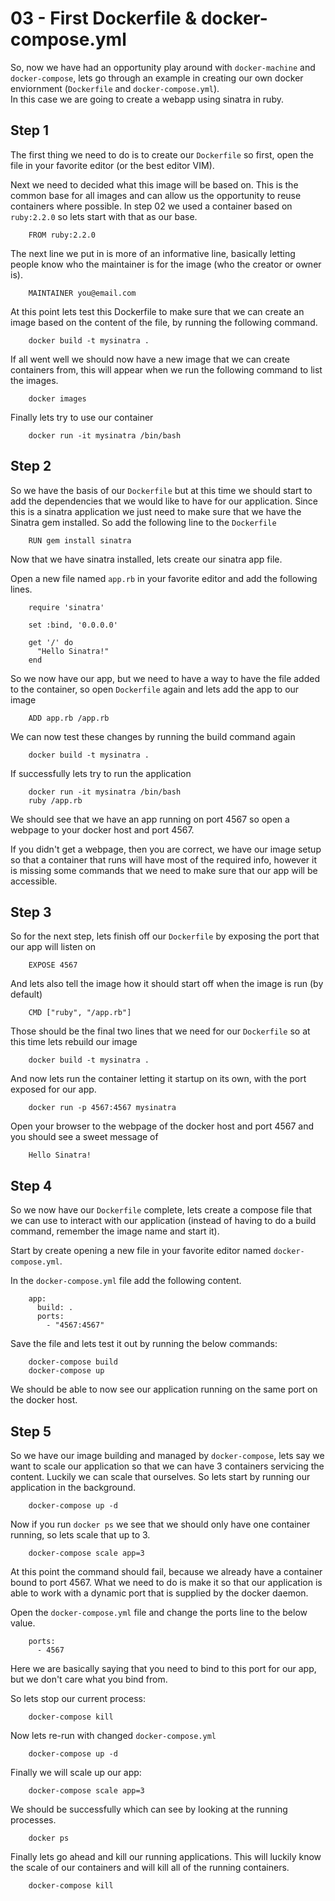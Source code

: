 03 - First Dockerfile & docker-compose.yml
=====================================================

So, now we have had an opportunity play around with `docker-machine` and `docker-compose`, lets go 
through an example in creating our own docker enviornment (`Dockerfile` and `docker-compose.yml`).  
In this case we are going to create a webapp using sinatra in ruby.   

## Step 1

The first thing we need to do is to create our `Dockerfile` so first, open the file in your favorite
editor (or the best editor VIM).    

Next we need to decided what this image will be based on.  This is the common base for all images and 
can allow us the opportunity to reuse containers where possible.  In step 02 we used a container based
on `ruby:2.2.0` so lets start with that as our base.  

        FROM ruby:2.2.0

The next line we put in is more of an informative line, basically letting people know who the maintainer
is for the image (who the creator or owner is).   

        MAINTAINER you@email.com

At this point lets test this Dockerfile to make sure that we can create an image based on the content of 
the file, by running the following command.  

        docker build -t mysinatra .

If all went well we should now have a new image that we can create containers from, this will appear when 
we run the following command to list the images.

        docker images

Finally lets try to use our container

        docker run -it mysinatra /bin/bash

## Step 2

So we have the basis of our `Dockerfile` but at this time we should start to add the dependencies that we 
would like to have for our application.  Since this is a sinatra application we just need to make sure
that we have the Sinatra gem installed.  So add the following line to the `Dockerfile`

        RUN gem install sinatra

Now that we have sinatra installed, lets create our sinatra app file.  

Open a new file named `app.rb` in your favorite editor and add the following lines.  

        require 'sinatra'

        set :bind, '0.0.0.0'

        get '/' do
          "Hello Sinatra!"
        end

So we now have our app, but we need to have a way to have the file added to the container, so open 
`Dockerfile` again and lets add the app to our image

        ADD app.rb /app.rb

We can now test these changes by running the build command again

        docker build -t mysinatra .

If successfully lets try to run the application

        docker run -it mysinatra /bin/bash
        ruby /app.rb

We should see that we have an app running on port 4567 so open a webpage to your docker host and port 4567. 

If you didn't get a webpage, then you are correct, we have our image setup so that a container that runs will have
most of the required info, however it is missing some commands that we need to make sure that our app will be
accessible.  

## Step 3

So for the next step, lets finish off our `Dockerfile` by exposing the port that our app will listen on     

        EXPOSE 4567

And lets also tell the image how it should start off when the image is run (by default)

        CMD ["ruby", "/app.rb"]

Those should be the final two lines that we need for our `Dockerfile` so at this time lets rebuild our image    

        docker build -t mysinatra .

And now lets run the container letting it startup on its own, with the port exposed for our app.   

        docker run -p 4567:4567 mysinatra

Open your browser to the webpage of the docker host and port 4567 and you should see a sweet message of 

        Hello Sinatra!

## Step 4

So we now have our `Dockerfile` complete, lets create a compose file that we can use to interact with our
application (instead of having to do a build command, remember the image name and start it).     

Start by create opening a new file in your favorite editor named `docker-compose.yml`.    

In the `docker-compose.yml` file add the following content.   

        app:
          build: .
          ports:
            - "4567:4567"

Save the file and lets test it out by running the below commands:    

        docker-compose build
        docker-compose up

We should be able to now see our application running on the same port on the docker host.    

## Step 5

So we have our image building and managed by `docker-compose`, lets say we want to scale our application so that
we can have 3 containers servicing the content.  Luckily we can scale that ourselves.  So lets start by running 
our application in the background.   

        docker-compose up -d

Now if you run `docker ps` we see that we should only have one container running, so lets scale that up to 3.  

        docker-compose scale app=3

At this point the command should fail, because we already have a container bound to port 4567.  What we need to 
do is make it so that our application is able to work with a dynamic port that is supplied by the docker daemon.   

Open the `docker-compose.yml` file and change the ports line to the below value.  

        ports:
          - 4567

Here we are basically saying that you need to bind to this port for our app, but we don't care what you bind from.     

So lets stop our current process:    

        docker-compose kill

Now lets re-run with changed `docker-compose.yml`    

        docker-compose up -d

Finally we will scale up our app:    

        docker-compose scale app=3

We should be successfully which can see by looking at the running processes.    

        docker ps

Finally lets go ahead and kill our running applications.  This will luckily know the scale of our containers and will
kill all of the running containers.   

        docker-compose kill


